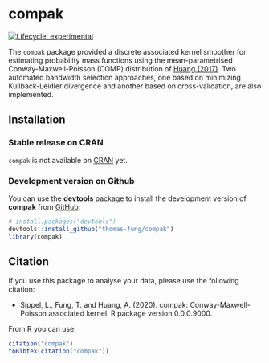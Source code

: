 
<!-- README.md is generated from README.Rmd. Please edit that file -->

# compak

<!-- badges: start -->

[![Lifecycle:
experimental](https://img.shields.io/badge/lifecycle-experimental-orange.svg)](https://www.tidyverse.org/lifecycle/#experimental)
<!-- badges: end -->

The `compak` package provided a discrete associated kernel smoother for
estimating probability mass functions using the mean-parametrised
Conway-Maxwell-Poisson (COMP) distribution of [Huang
(2017)](https://doi.org/10.1177%2F1471082X17697749). Two automated
bandwidth selection approaches, one based on minimizing Kullback-Leidler
divergence and another based on cross-validation, are also implemented.

## Installation

### Stable release on CRAN

`compak` is not available on [CRAN](https://CRAN.R-project.org) yet.

### Development version on Github

You can use the **devtools** package to install the development version
of **compak** from [GitHub](https://github.com/thomas-fung/compak):

``` r
# install.packages("devtools")
devtools::install_github("thomas-fung/compak")
library(compak)
```

## Citation

If you use this package to analyse your data, please use the following
citation:

  - Sippel, L., Fung, T. and Huang, A. (2020). compak:
    Conway-Maxwell-Poisson associated kernel. R package version
    0.0.0.9000.

From R you can use:

``` r
citation("compak")
toBibtex(citation("compak"))
```
